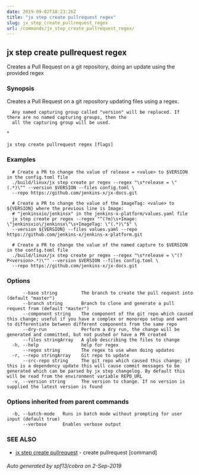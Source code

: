 ```yaml
---
date: 2019-09-02T18:23:26Z
title: "jx step create pullrequest regex"
slug: jx_step_create_pullrequest_regex
url: /commands/jx_step_create_pullrequest_regex/
---
```

## jx step create pullrequest regex

Creates a Pull Request on a git repository, doing an update using the provided regex

### Synopsis

Creates a Pull Request on a git repository updating files using a regex.
  
      Any named capturing group called "version" will be replaced. If there are no named capturing groups, then the
      all the capturing group will be used.
  
"

```
jx step create pullrequest regex [flags]
```

### Examples

```
  # Create a PR to change the value of release = <value> to $VERSION in the config.toml file
  ./build/linux/jx step create pr regex --regex "\s*release = \"(.*)\"" --version $VERSION --files config.toml \
  --repo https://github.com/jenkins-x/jx-docs.git
  
  # Create a PR to change the value of the ImageTag: <value> to ${VERSION} where the previous line is Image:
  # "jenkinsxio/jenkinsx" in the jenkins-x-platform/values.yaml file
  jx step create pr regex --regex "^(?m)\s+Image: \"jenkinsxio\/jenkinsx\"\s+ImageTag: \"(.*)\"$" \
  --version ${VERSION} --files values.yaml --repo https://github.com/jenkins-x/jenkins-x-platform.git
  
  # Create a PR to change the value of the named capture to $VERSION in the config.toml file
  ./build/linux/jx step create pr regex --regex "\s*release = \"(?P<version>.*)\"" --version $VERSION --files config.toml \
  --repo https://github.com/jenkins-x/jx-docs.git
```

### Options

```
      --base string         The branch to create the pull request into (default "master")
      --branch string       Branch to clone and generate a pull request from (default "master")
      --component string    The component of the git repo which caused this change; useful if you have a complex or monorepo setup and want to differentiate between different components from the same repo
      --dry-run             Perform a dry run, the change will be generated and committed, but not pushed or have a PR created
      --files stringArray   A glob describing the files to change
  -h, --help                help for regex
      --regex string        The regex to use when doing updates
  -r, --repo stringArray    Git repo to update
      --src-repo string     The git repo which caused this change; if this is a dependency update this will cause commit messages to be generated which can be parsed by jx step changelog. By default this will be read from the environment variable REPO_URL
  -v, --version string      The version to change. If no version is supplied the latest version is found
```

### Options inherited from parent commands

```
  -b, --batch-mode   Runs in batch mode without prompting for user input (default true)
      --verbose      Enables verbose output
```

### SEE ALSO

* [jx step create pullrequest](/commands/jx_step_create_pullrequest/)	 - create pullrequest [command]

###### Auto generated by spf13/cobra on 2-Sep-2019
